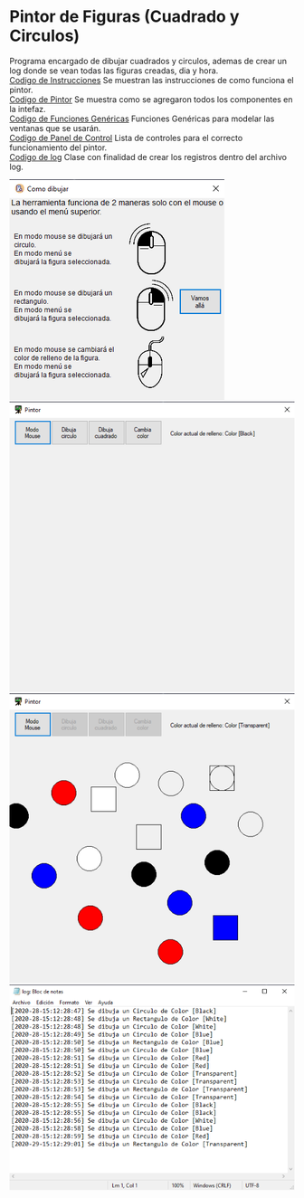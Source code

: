 # Pintor de Figuras (Cuadrado y Circulos)
Programa encargado de dibujar cuadrados y circulos, ademas de crear un log donde se vean todas las figuras creadas, dia y hora.  
[Codigo de Instrucciones](./Introduccion.cs) Se muestran las instrucciones de como funciona el pintor.  
[Codigo de Pintor](./Pintor.cs) Se muestra como se agregaron todos los componentes en la intefaz.  
[Codigo de Funciones Genéricas](./Funciones.cs) Funciones Genéricas para modelar las ventanas que se usarán.  
[Codigo de Panel de Control](./Menu.cs) Lista de controles para el correcto funcionamiento del pintor.  
[Codigo de log](./Registro.cs) Clase con finalidad de crear los registros dentro del archivo log.  

![alt text](./img/inicio.png "Instrucciones")  
![alt text](./img/pintor.png "Lienzo para pintar")  
![alt text](./img/dibujos.png "Figuras dibujadas en el lienzo")  
![alt text](./img/log.png "Estilo del archivo tipo log")